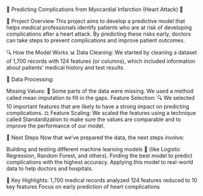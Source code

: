 💓 Predicting Complications from Myocardial Infarction (Heart Attack) 💓

🌟 Project Overview
This project aims to develop a predictive model that helps medical professionals identify patients who are at risk of developing complications after a heart attack. By predicting these risks early, doctors can take steps to prevent complications and improve patient outcomes.

🔍 How the Model Works
📊 Data Cleaning: We started by cleaning a dataset of 1,700 records with 124 features (or columns), which included information about patients’ medical history and test results.

🔧 Data Processing:

Missing Values: 
🧩 Some parts of the data were missing. We used a method called mean imputation to fill in the gaps.
Feature Selection: 🔍 We selected 10 important features that are likely to have a strong impact on predicting complications.
⚖️ Feature Scaling: We scaled the features using a technique called Standardization to make sure the values are comparable and to improve the performance of our model.



🚀 Next Steps
Now that we’ve prepared the data, the next steps involve:

Building and testing different machine learning models 🤖 (like Logistic Regression, Random Forest, and others).
Finding the best model to predict complications with the highest accuracy.
Applying this model to real-world data to help doctors and hospitals.

🎨 Key Highlights:
1,700 medical records analyzed
124 features reduced to 10 key features
Focus on early prediction of heart complications
